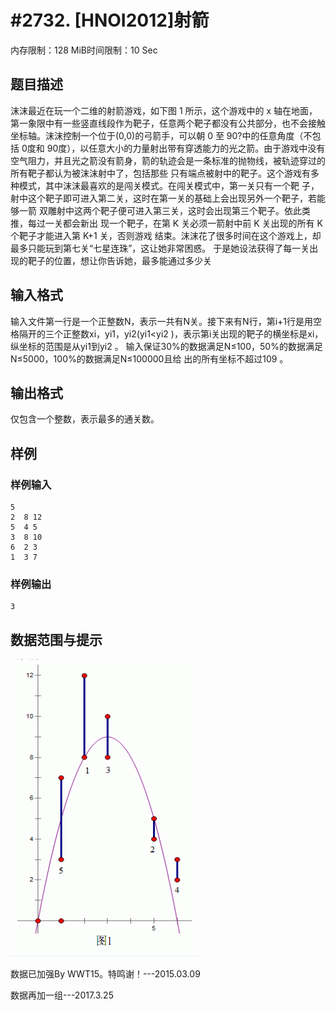 # #2732. [HNOI2012]射箭

内存限制：128 MiB时间限制：10 Sec

## 题目描述

沫沫最近在玩一个二维的射箭游戏，如下图 1 所示，这个游戏中的 x 轴在地面，第一象限中有一些竖直线段作为靶子，任意两个靶子都没有公共部分，也不会接触坐标轴。沫沫控制一个位于(0,0)的弓箭手，可以朝 0 至 90?中的任意角度（不包括 0度和 90度），以任意大小的力量射出带有穿透能力的光之箭。由于游戏中没有空气阻力，并且光之箭没有箭身，箭的轨迹会是一条标准的抛物线，被轨迹穿过的所有靶子都认为被沫沫射中了，包括那些 只有端点被射中的靶子。这个游戏有多种模式，其中沫沫最喜欢的是闯关模式。在闯关模式中，第一关只有一个靶 子，射中这个靶子即可进入第二关，这时在第一关的基础上会出现另外一个靶子，若能够一箭 双雕射中这两个靶子便可进入第三关，这时会出现第三个靶子。依此类推，每过一关都会新出 现一个靶子，在第 K 关必须一箭射中前 K 关出现的所有 K 个靶子才能进入第 K+1 关，否则游戏 结束。沫沫花了很多时间在这个游戏上，却最多只能玩到第七关&ldquo;七星连珠&rdquo;，这让她非常困惑。 于是她设法获得了每一关出现的靶子的位置，想让你告诉她，最多能通过多少关

## 输入格式

输入文件第一行是一个正整数N，表示一共有N关。接下来有N行，第i+1行是用空格隔开的三个正整数xi，yi1，yi2(yi1<yi2 )，表示第i关出现的靶子的横坐标是xi，纵坐标的范围是从yi1到yi2 。 
 输入保证30%的数据满足N&le;100，50%的数据满足N&le;5000，100%的数据满足N&le;100000且给 出的所有坐标不超过109 。 
 

## 输出格式

仅包含一个整数，表示最多的通关数。 

## 样例

### 样例输入

    
    5                                
    2  8 12
    5  4 5
    3  8 10
    6  2 3
    1  3 7
    
    

### 样例输出

    
    3
    
    

## 数据范围与提示

![](upload/201204/aa(5).jpg)

数据已加强By WWT15。特鸣谢！---2015.03.09

数据再加一组---2017.3.25
